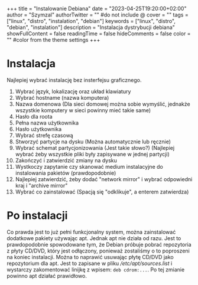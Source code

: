 +++
title = "Instalowanie Debiana"
date = "2023-04-25T19:20:00+02:00"
author = "Szymzal"
authorTwitter = "" #do not include @
cover = ""
tags = ["linux", "distro", "instalation", "debian"]
keywords = ["linux", "distro", "debian", "instalation"]
description = "Instalacja dystrybucji debiana"
showFullContent = false
readingTime = false
hideComments = false
color = "" #color from the theme settings
+++
# Instalacja
Najlepiej wybrać instalację bez insterfejsu graficznego.

1. Wybrać język, lokalizację oraz układ klawiatury
2. Wybrać hostname (nazwa komputera)
3. Nazwa domenowa (Dla sieci domowej można sobie wymyślić, jednakże wszystkie komputery w sieci powinny mieć takie same)
4. Hasło dla roota
5. Pełna nazwa użytkownika
6. Hasło użytkownika
7. Wybrać strefę czasową
8. Stworzyć partycje na dysku (Można automatycznie lub ręcznie)
9. Wybrać schemat partycjonizowania (Jest takie słowo?) (Najlepiej wybrać żeby wszystkie pliki były zapisywane w jednej partycji)
10. Zakończyć i zatwierdzić zmiany na dysku
11. Wystkoczy zapytanie czy skanować medium instalacyjne do instalowania pakietów (prawdopodobnie)
12. Najlepiej zatwierdzić, żeby dodać "network mirror" i wybrać odpowiedni kraj i "archive mirror"
13. Wybrać co zainstalować (Spacją się "odklikuje", a enterem zatwierdza)

# Po instalacji
Co prawda jest to już pełni funkcjonalny system, można zainstalować dodatkowe pakiety używając apt.
Jednak apt nie działa od razu.
Jest to prawdopodobnie spowodowane tym, że Debian próbuje pobrać repozytoria z płyty CD/DVD, który jest odłączony, ponieważ zostaliśmy o to poproszeni na koniec instalacji.
Można to naprawić usuwając płytę CD/DVD jako repozytorium dla apt.
Jest to zapisane w pliku */etc/apt/sources.list* i wystarczy zakomentować linijkę z wpisem:
`deb cdrom:...`.
Po tej zmianie powinno apt działać prawidłowo.
